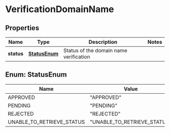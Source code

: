 

# VerificationDomainName


## Properties

| Name | Type | Description | Notes |
|------------ | ------------- | ------------- | -------------|
|**status** | [**StatusEnum**](#StatusEnum) | Status of the domain name verification |  |



## Enum: StatusEnum

| Name | Value |
|---- | -----|
| APPROVED | &quot;APPROVED&quot; |
| PENDING | &quot;PENDING&quot; |
| REJECTED | &quot;REJECTED&quot; |
| UNABLE_TO_RETRIEVE_STATUS | &quot;UNABLE_TO_RETRIEVE_STATUS&quot; |



